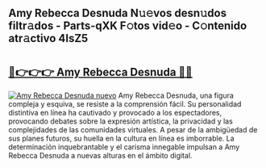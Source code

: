 ## Amy Rebecca Desnuda N𝚞𝚎vos desn𝚞dos filtr𝚊dos - Parts-qXK F𝚘tos vid𝚎o - C𝚘ntenido atr𝚊ctivo 4IsZ5

# <h2><a href="http://mb5ciga.tromn.icu/?c=Amy+Rebecca+Desnuda">🔗👉👉👉 Amy Rebecca Desnuda 🔗🔗</a></h2>

[![Amy Rebecca Desnuda nuevo](https://i.imgur.com/pEAQMta.gif)](http://mb5ciga.tromn.icu/?c=Amy+Rebecca+Desnuda)
Amy Rebecca Desnuda, una figura compleja y esquiva, se resiste a la comprensión fácil. Su personalidad distintiva en línea ha cautivado y provocado a los espectadores, provocando debates sobre la expresión artística, la privacidad y las complejidades de las comunidades virtuales. A pesar de la ambigüedad de sus planes futuros, su huella en la cultura en línea es imborrable. La determinación inquebrantable y el carisma innegable impulsan a Amy Rebecca Desnuda a nuevas alturas en el ámbito digital.

